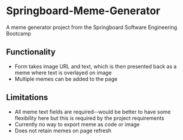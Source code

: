# Springboard-Meme-Generator
A meme generator project from the Springboard Software Engineering Bootcamp
## Functionality
* Form takes image URL and text, which is then presented back as a meme where text is overlayed on image
* Multiple memes can be added to the page

## Limitations
* All meme text fields are required--would be better to have some flexibility here but this is required by the project requirements
* Currently no way to export meme as code or image
* Does not retain memes on page refresh
